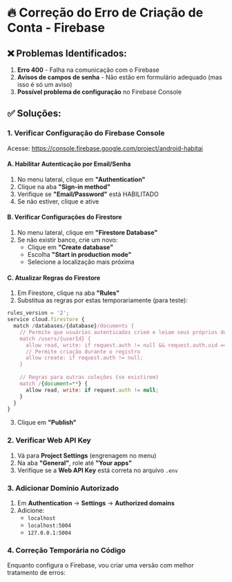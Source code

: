 # 🔥 Correção do Erro de Criação de Conta - Firebase

## ❌ Problemas Identificados:

1. **Erro 400** - Falha na comunicação com o Firebase
2. **Avisos de campos de senha** - Não estão em formulário adequado (mas isso é só um aviso)
3. **Possível problema de configuração** no Firebase Console

## ✅ Soluções:

### 1. Verificar Configuração do Firebase Console

Acesse: https://console.firebase.google.com/project/android-habitai

#### A. Habilitar Autenticação por Email/Senha
1. No menu lateral, clique em **"Authentication"**
2. Clique na aba **"Sign-in method"**
3. Verifique se **"Email/Password"** está HABILITADO
4. Se não estiver, clique e ative

#### B. Verificar Configurações do Firestore
1. No menu lateral, clique em **"Firestore Database"**
2. Se não existir banco, crie um novo:
   - Clique em **"Create database"**
   - Escolha **"Start in production mode"**
   - Selecione a localização mais próxima

#### C. Atualizar Regras do Firestore
1. Em Firestore, clique na aba **"Rules"**
2. Substitua as regras por estas temporariamente (para teste):

```javascript
rules_version = '2';
service cloud.firestore {
  match /databases/{database}/documents {
    // Permite que usuários autenticados criem e leiam seus próprios documentos
    match /users/{userId} {
      allow read, write: if request.auth != null && request.auth.uid == userId;
      // Permite criação durante o registro
      allow create: if request.auth != null;
    }
    
    // Regras para outras coleções (se existirem)
    match /{document=**} {
      allow read, write: if request.auth != null;
    }
  }
}
```

3. Clique em **"Publish"**

### 2. Verificar Web API Key

1. Vá para **Project Settings** (engrenagem no menu)
2. Na aba **"General"**, role até **"Your apps"**
3. Verifique se a **Web API Key** está correta no arquivo `.env`

### 3. Adicionar Domínio Autorizado

1. Em **Authentication** → **Settings** → **Authorized domains**
2. Adicione:
   - `localhost`
   - `localhost:5004`
   - `127.0.0.1:5004`

### 4. Correção Temporária no Código

Enquanto configura o Firebase, vou criar uma versão com melhor tratamento de erros:
